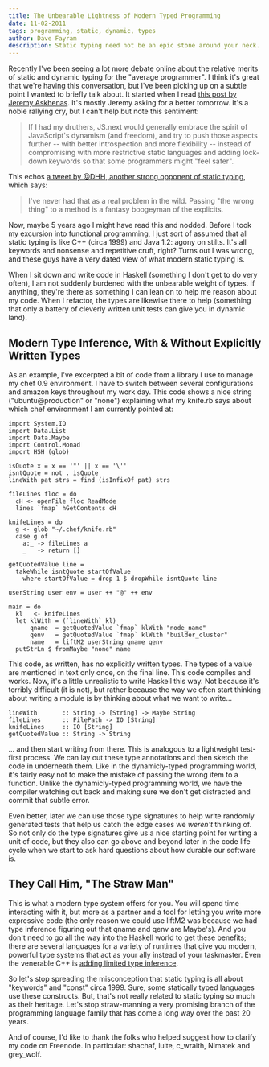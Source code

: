 ```yaml
---
title: The Unbearable Lightness of Modern Typed Programming
date: 11-02-2011
tags: programming, static, dynamic, types
author: Dave Fayram
description: Static typing need not be an epic stone around your neck.
---
```


Recently I've been seeing a lot more debate online about the relative
merits of static and dynamic typing for the "average programmer". I
think it's great that we're having this conversation, but I've been
picking up on a subtle point I wanted to briefly talk about. It
started when I read [this post by Jeremy Askhenas](https://mail.mozilla.org/pipermail/es-discuss/2011-November/017872.html). It's
mostly Jeremy asking for a better tomorrow. It's a noble rallying cry, but I
can't help but note this sentiment:

<blockquote>
If I had my druthers, JS.next would generally embrace the spirit of
JavaScript's dynamism (and freedom), and try to push those aspects further
-- with better introspection and more flexibility -- instead of
compromising with more restrictive static languages and adding lock-down
keywords so that some programmers might "feel safer".
</blockquote>

This echos
[a tweet by @DHH, another strong opponent of static typing](http://twitter.com/#!/dhh/status/123773621771583488),
which says:

<blockquote>
I've never had that as a real problem in the wild. Passing "the wrong
thing" to a method is a fantasy boogeyman of the
explicits.</blockquote>

Now, maybe 5 years ago I might have read this and nodded. Before I
took my excursion into functional programming, I just sort of assumed
that all static typing is like C++ (circa 1999) and Java 1.2: agony on stilts. It's
all keywords and nonsense and repetitive cruft, right? Turns out I was
wrong, and these guys have a very dated view of what modern static
typing is.

When I sit down and write code in Haskell (something I don't get to do
very often), I am not suddenly burdened with the unbearable weight of
types. If anything, they're there as something I can lean on to help
me reason about my code. When I refactor, the types are likewise there
to help (something that only a battery of cleverly written unit tests
can give you in dynamic land).

## Modern Type Inference, With & Without Explicitly Written Types

As an example, I've excerpted a bit of code from a library I use to
manage my chef 0.9 environment. I have to switch between several
configurations and amazon keys throughout my work day. This code shows
a nice string ("ubuntu@production" or "none") explaining what my knife.rb says about
which chef environment I am currently pointed at:

~~~~~~{.haskell}
import System.IO
import Data.List
import Data.Maybe
import Control.Monad
import HSH (glob)

isQuote x = x == '"' || x == '\''
isntQuote = not . isQuote
lineWith pat strs = find (isInfixOf pat) strs

fileLines floc = do
  cH <- openFile floc ReadMode
  lines `fmap` hGetContents cH

knifeLines = do
  g <- glob "~/.chef/knife.rb"
  case g of
    a:_ -> fileLines a
    _   -> return []

getQuotedValue line =
  takeWhile isntQuote startOfValue
    where startOfValue = drop 1 $ dropWhile isntQuote line

userString user env = user ++ "@" ++ env

main = do
  kl   <- knifeLines
  let klWith = (`lineWith` kl)
      qname  = getQuotedValue `fmap` klWith "node_name"
      qenv   = getQuotedValue `fmap` klWith "builder_cluster"
      name   = liftM2 userString qname qenv
  putStrLn $ fromMaybe "none" name
~~~~~~

This code, as written, has no explicitly written types. The types of a value are
mentioned in text only once, on the final line. This code compiles and
works. Now, it's a little unrealistic to write Haskell this way. Not
because it's terribly difficult (it is not), but rather because the
way we often start thinking about writing a module is by thinking
about what we want to write...

~~~~~~{.haskell}
lineWith       :: String -> [String] -> Maybe String
fileLines      :: FilePath -> IO [String]
knifeLines     :: IO [String]
getQuotedValue :: String -> String
~~~~~~

... and then start writing from there. This is analogous to a
lightweight test-first process. We can lay out these type annotations
and then sketch the code in underneath them. Like in the dynamicly-typed
programming world, it's fairly easy not to make the mistake of passing
the wrong item to a function. Unlike the dynamicly-typed programming world, we
have the compiler watching out back and making sure we don't get
distracted and commit that subtle error.

Even better, later we can use those type signatures to help write
randomly generated tests that help us catch the edge cases we
*weren't* thinking of. So not only do the type signatures give us a
nice starting point for writing a unit of code, but they also can go
above and beyond later in the code life cycle when we start to ask hard
questions about how durable our software is.

## They Call Him, "The Straw Man"

This is what a modern type system offers for you. You will spend time
interacting with it, but more as a partner and a tool for letting you
write more expressive code (the only reason we could use liftM2 was
because we had type inference figuring out that qname and qenv are
Maybe's). And you don't need to go all the way into the Haskell world to
get these benefits; there are several languages for a variety of
runtimes that give you modern, powerful type systems that act as your
ally instead of your taskmaster. Even the venerable C++ is [adding limited type inference](http://en.wikipedia.org/wiki/C%2B%2B11#Type_inference).

So let's stop spreading the misconception that static typing is all
about "keywords" and "const" circa 1999. Sure, some statically typed
languages use these constructs. But, that's not really related to
static typing so much as their heritage. Let's stop straw-manning a very promising
branch of the programming language family that has come a long way
over the past 20 years.

And of course, I'd like to thank the folks who helped suggest how to
clarify my code on Freenode. In particular: shachaf, luite, c_wraith, Nimatek and grey_wolf.
